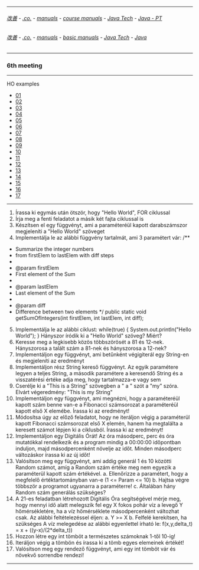 
---

###### [改善](https://github.com/ttltrk/0C/blob/master/README.MD) - [.co.](https://github.com/ttltrk/PRG/blob/master/CODING.MD) - [manuals](https://github.com/ttltrk/PRG/blob/master/MAN.MD) - [course manuals](https://github.com/ttltrk/PRG/blob/master/COUR_MAN.MD) - [Java Tech](https://github.com/ttltrk/PRG/blob/master/JAVA/DOC/CM/JT.MD) - [Java - PT](https://github.com/ttltrk/PRG/blob/master/JAVA/DOC/BJM/TOMI/JJ.MD)

###### [改善](https://github.com/ttltrk/0C/blob/master/README.MD) - [.co.](https://github.com/ttltrk/PRG/blob/master/CODING.MD) - [manuals](https://github.com/ttltrk/PRG/blob/master/MAN.MD) - [basic manuals](https://github.com/ttltrk/PRG/blob/master/MANUALS.MD) - [Java Tech](https://github.com/ttltrk/PRG/blob/master/JAVA/DOC/JT/JT.MD) - [Java](https://github.com/ttltrk/PRG/blob/master/JAVA/DOC/OJM/OJM.MD)

---

### 6th meeting

---

HO examples

* [01]()
* [02]()
* [03]()
* [04]()
* [05]()
* [06]()
* [07]()
* [08]()
* [09]()
* [10]()
* [11]()
* [12]()
* [13]()
* [14]()
* [15]()
* [16]()
* [17]()

---

1. Írassa ki egymás után ötször, hogy "Hello World", FOR ciklussal
2. Írja meg a fenti feladatot a másik két fajta ciklussal is
3. Készítsen el egy függvényt, ami a paraméteréül kapott darabszámszor megjeleníti a "Hello World" szöveget
4. Implementálja le az alábbi függvény tartalmát, ami 3 paramétert vár:
/**
* Summarize the integer numbers
* from firstElem to lastElem with diff steps
*
* @param firstElem
* First element of the Sum
*
* @param lastElem
* Last element of the Sum
*
* @param diff
* Difference between two elements
*/
public static void getSumOfIntegers(int firstElem, int lastElem, int diff);
5. Implementálja le az alábbi ciklust:
while(true)
{
System.out.println("Hello World");
}
Hányszor íródik ki a "Hello World" szöveg? Miért?
6. Keresse meg a legkisebb közös többszörösét a 81 és 12-nek. Hányszorosa a talált szám a 81-nek és hányszorosa a 12-nek?
7. Implementáljon egy függvényt, ami betűnként végigiterál egy String-en és megjeleníti az eredményt
8. Implementáljon rész String kereső függvényt. Az egyik paramétere legyen a teljes String, a második paramétere a keresendő String és a visszatérési értéke adja meg, hogy tartalmazza-e vagy sem
9. Cserélje ki a "This is a String" szövegben a " a " szót a "my" szóra. Elvárt végeredmény: "This is my String"
10. Implementáljon egy függvényt, ami megnézni, hogy a paraméteréül kapott szám benne van-e a Fibonacci számsorozat a paraméteréül kapott első X elemébe. Írassa ki az eredményt!
11. Módosítsa úgy az előző feladatot, hogy ne iteráljon végig a paraméterül kapott Fibonacci számsorozat első X elemén, hanem ha megtalálta a keresett számot lépjen ki a ciklusból. Írassa ki az eredményt!
12. Implementáljon egy Digitális Órát! Az óra másodperc, perc és óra mutatókkal rendelkezik és a program mindig a 00:00:00 időpontban induljon, majd másodpercenként növelje az időt. Minden másodperc változáskor írassa ki az új időt!
13. Valósítson meg egy függvényt, ami addig generál 1 és 10 közötti Random számot, amíg a Random szám értéke meg nem egyezik a paraméterül kapott szám értékével.
a. Ellenőrizze a paramétert, hogy a megfelelő értéktartományban van-e (1 <= Param <= 10)
b. Hajtsa végre többször a programot ugyanarra a paraméterre!
c. Általában hány Random szám generálás szükséges?
14. A 21-es feladatban létrehozott Digitális Óra segítségével mérje meg, hogy mennyi idő alatt melegszik fel egy X fokos pohár víz a levegő Y hőmérsékletére, ha a víz hőmérséklete másodpercenként változhat csak. Az alábbi feltételezéssel éljen:
a. Y >= X
b. Felfelé kerekítsen, ha szükséges
A víz melegedése az alábbi egyenlettel írható le:
f(x,y,delta_t) = x + ((y-x)/(2*delta_t))
15. Hozzon létre egy int tömböt a természetes számoknak 1-től 10-ig!
16. Iteráljon végig a tömbön és írassa ki a tömb egyes elemeinek értékét!
17. Valósítson meg egy rendező függvényt, ami egy int tömböt vár és növekvő sorrendbe rendezi!

---
